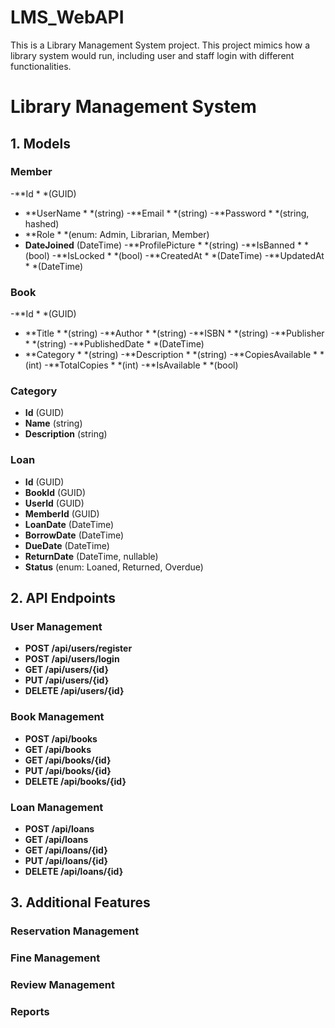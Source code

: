 # LMS_WebAPI
This is a Library Management System project. This project mimics how a library system would run, including user and staff login with different functionalities.

# Library Management System

## 1. Models

### Member

-**Id * *(GUID)
- **UserName * *(string)
-**Email * *(string)
-**Password * *(string, hashed)
- **Role * *(enum: Admin, Librarian, Member)
- **DateJoined** (DateTime)
-**ProfilePicture * *(string)
-**IsBanned * *(bool)
-**IsLocked * *(bool)
 -**CreatedAt * *(DateTime)
 -**UpdatedAt * *(DateTime)

### Book

-**Id * *(GUID)
- **Title * *(string)
-**Author * *(string)
-**ISBN * *(string)
-**Publisher * *(string)
-**PublishedDate * *(DateTime)
- **Category * *(string)
-**Description * *(string)
-**CopiesAvailable * *(int)
-**TotalCopies * *(int)
-**IsAvailable * *(bool)

### Category

- **Id** (GUID)
- **Name** (string)
- **Description** (string)

### Loan

- **Id** (GUID)
- **BookId** (GUID)
- **UserId** (GUID)
- **MemberId** (GUID)
- **LoanDate** (DateTime)
- **BorrowDate** (DateTime)
- **DueDate** (DateTime)
- **ReturnDate** (DateTime, nullable)
- **Status** (enum: Loaned, Returned, Overdue)


## 2. API Endpoints

### User Management

- **POST /api/users/register**
- **POST /api/users/login**
- **GET /api/users/{id}**
- **PUT /api/users/{id}**
- **DELETE /api/users/{id}**

### Book Management

- **POST /api/books**
- **GET /api/books**
- **GET /api/books/{id}**
- **PUT /api/books/{id}**
- **DELETE /api/books/{id}**

### Loan Management

- **POST /api/loans**
- **GET /api/loans**
- **GET /api/loans/{id}**
- **PUT /api/loans/{id}**
- **DELETE /api/loans/{id}**

## 3. Additional Features

### Reservation Management
### Fine Management
### Review Management
### Reports
